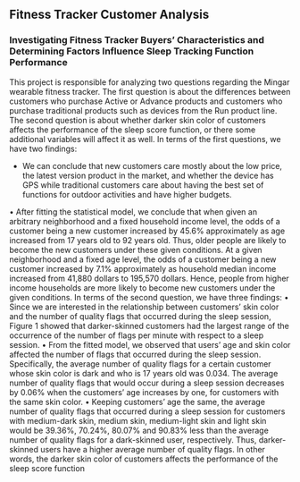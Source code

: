 ## Fitness Tracker Customer Analysis
### Investigating Fitness Tracker Buyers’ Characteristics and Determining Factors Influence Sleep Tracking Function Performance

This project is responsible for analyzing two questions regarding the Mingar wearable fitness
tracker. The first question is about the differences between customers who purchase Active or
Advance products and customers who purchase traditional products such as devices from the
Run product line. The second question is about whether darker skin color of customers affects
the performance of the sleep score function, or there some additional variables will affect it as
well. In terms of the first questions, we have two findings:

- We can conclude that new customers care mostly about the low price, the latest version product in the market, and whether the device has GPS while traditional customers care about having the best set of functions for outdoor
activities and have higher budgets.

• After fitting the statistical model, we conclude that when given an arbitrary neighborhood
and a fixed household income level, the odds of a customer being a new customer
increased by 45.6% approximately as age increased from 17 years old to 92 years old. Thus,
older people are likely to become the new customers under these given conditions. At a
given neighborhood and a fixed age level, the odds of a customer being a new customer
increased by 7.1% approximately as household median income increased from 41,880 dollars
to 195,570 dollars. Hence, people from higher income households are more likely to
become new customers under the given conditions.
In terms of the second question, we have three findings:
• Since we are interested in the relationship between customers’ skin color and the number
of quality flags that occurred during the sleep session, Figure 1 showed that darker-skinned
customers had the largest range of the occurrence of the number of flags per minute with
respect to a sleep session.
• From the fitted model, we observed that users’ age and skin color affected the number of
flags that occurred during the sleep session. Specifically, the average number of quality
flags for a certain customer whose skin color is dark and who is 17 years old was 0.034.
The average number of quality flags that would occur during a sleep session decreases by
0.06% when the customers’ age increases by one, for customers with the same skin color.
• Keeping customers’ age the same, the average number of quality flags that occurred during
a sleep session for customers with medium-dark skin, medium skin, medium-light skin and
light skin would be 39.36%, 70.24%, 80.07% and 90.83% less than the average number
of quality flags for a dark-skinned user, respectively. Thus, darker-skinned users have a
higher average number of quality flags. In other words, the darker skin color of customers
affects the performance of the sleep score function
